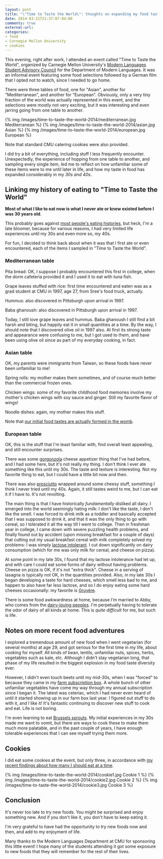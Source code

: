 ```yaml
---
layout: post
title: "\"Time to Taste the World\": thoughts on expanding my food tastes as an adult"
date: 2014-03-21T21:37:07-04:00
comments: true
external-url: 
categories: 
- food
- Carnegie Mellon University
- cookies
---
```

This evening, right after work, I attended an event called "Time to Taste the World", organized by Carnegie Mellon University's [Modern Languages Student Advisory Council](http://www.cmu.edu/dietrich/modlang/student-organizations/mlsac.html) for the Department of Modern Languages. It was an informal event featuring some food selections followed by a German film that I opted not to watch, since I needed to go home.

There were three tables of food, one for "Asian", another for "Mediterranean", and another for "European". Obviously, only a very tiny fraction of the world was actually represented in this event, and the selections were mostly not very exciting, but it was interesting and even jarring going from one table to another.

{% img /images/time-to-taste-the-world-2014/mediterranean.jpg Mediterranean %}
{% img /images/time-to-taste-the-world-2014/asian.jpg Asian %}
{% img /images/time-to-taste-the-world-2014/european.jpg European %}

Note that standard CMU catering cookies were also provided.

I did try a bit of everything, including stuff I less frequently encounter. Unexpectedly, the experience of hopping from one table to another, and sampling every single item, led me to reflect on how unfamiliar some of these items were to me until later in life, and how my taste in food has expanded considerably in my *30s and 40s*.

<!--more-->

## Linking my history of eating to "Time to Taste the World"

**Most of what I like to eat now is what I never ate or knew existed before I was 30 years old**.

This probably goes against [most people's eating histories](http://www.theguardian.com/lifeandstyle/wordofmouth/2013/jan/29/changing-tastes-food-and-aging), but heck, I'm a late bloomer, because for various reasons, I had very limited life experiences until my 30s and even more so, my 40s.

For fun, I decided to think back about when it was that I first ate or even encountered, each of the items I sampled in "Time to Taste the World".

### Mediterranean table

Pita bread: OK, I suppose I probably encountered this first in college, when the dorm cafeteria provided it and I used it to eat with tuna fish.

Grape leaves stuffed with rice: first time encountered and eaten was as a grad student at CMU in 1997, age 27, from Sree's food truck, actually.

Hummus: also discovered in Pittsburgh upon arrival in 1997.

Baba ghanoush: also discovered in Pittsburgh upon arrival in 1997.

Today, I still love grape leaves and hummus. Baba ghanoush I still find a bit harsh and biting, but happily eat it in small quantities at a time. By the way, I should note that I discovered olive oil in 1997 also. At first its strong taste and appearance were confusing to me, but I got used to them, and have been using olive oil since as part of my everyday cooking, in fact.

### Asian table

OK, my parents were immigrants from Taiwan, so these foods have never been unfamiliar to me!

Spring rolls: my mother makes them sometimes, and of course much better than the commercial frozen ones.

Chicken wings: some of my favorite childhood food memories involve my mother's chicken wings with soy sauce and ginger. Still my favorite flavor of wings!

Noodle dishes: again, my mother makes this stuff.

Note that [our initial food tastes are actually formed in the womb](http://www.npr.org/2011/08/08/139033757/babys-palate-and-food-memories-shaped-before-birth).

### European table

OK, this is the stuff that I'm least familiar with, find overall least appealing, and still encounter surprises.

There was some [gorgonzola](http://en.wikipedia.org/wiki/Gorgonzola) cheese appetizer thing that I've had before, and I had some here, but it's not really my thing. I don't think I ever ate something like this until my 30s. The taste and texture is interesting. Not my favorite thing to eat, but I could have a little bit now and then.

There was also [prosciutto](http://en.wikipedia.org/wiki/Prosciutto) wrapped around some cheesy stuff, something I think I never tried until my 40s. Again, it still tastes weird to me, but I can eat it if I have to. It's not revolting.

The main thing is that I have historically *fundamentally* disliked all dairy. I emerged into the world seemingly hating milk: I don't like the taste, I don't like the smell. I was forced to drink milk as a toddler and basically accepted that I was supposed to drink it, and that it was the only thing to go with cereal, so I tolerated it all the way till I went to college. Then in freshman year in college, I came down with severe puzzling health problems, and finally found out by accident (upon missing breakfast for a couple of days) that cutting out my usual breakfast cereal with milk completely solved my problems: I was simply [lactose intolerant](http://en.wikipedia.org/wiki/Lactose_intolerance). I cut down significantly on dairy consumption (which for me was only milk for cereal, and cheese on pizza).

At some point in my late 30s, I found that my lactose intolerance had let up, and with care I could eat some forms of dairy without having problems. Cheese on pizza is OK, if it's not "extra thick". Cheese in a serving of lasagna is typically not OK, in the quantities provided. Also, in my late 30s I began developing a taste for hard cheeses, which smell less bad to me, and happen to also have far less lactose, and so I do enjoy eating some hard cheeses occasionally: my favorite is [Gruyère](http://en.wikipedia.org/wiki/Gruy%C3%A8re_cheese).

There is some food awkwardness at home, because I'm married to Abby, who comes from the [dairy-loving peoples](http://www.nature.com/news/archaeology-the-milk-revolution-1.13471). I'm perpetually having to tolerate the odor of dairy of all kinds at home. This is *quite difficult* for me, but such is life.

## Notes on more recent food adventures

I explored a tremendous amount of new food when I went vegetarian (for several months) at age 29, and got serious for the first time in my life, about cooking for myself. All kinds of bean, lentils, unfamiliar nuts, spices, herbs, vegetables such as kale, etc. Although I didn't stay vegetarian long, that phase of my life resulted in the biggest explosion in my food taste diversity ever.

However, I didn't even touch beets until my mid-30s, when I was "forced" to because they came in my [farm subscription box](http://www.kretschmannfarm.com/). A whole bunch of other unfamiliar vegetables have come my way through my annual subscription since I began it. The latest was celeriac, which I had never even heard of until it started showing up in our farm box last year. I figured out stuff to do with it, and I like it! It's fantastic continuing to discover new stuff to cook and eat. Life is not boring.

I'm even learning to eat [Brussels sprouts](http://en.wikipedia.org/wiki/Brussels_sprout). My initial experiences in my 30s made me want to vomit, but there are ways to cook these to make them much more palatable, and in the past couple of years, I have enough tolerable experiences that I can see myself trying them more.

## Cookies

I did eat some cookies at the event, but only three, in accordance with [my recent findings about how many I should eat at a time](/blog/2014/03/16/pittsburgh-recorder-society-something-new-recently-recording-our-practice-sessions/).

{% img /images/time-to-taste-the-world-2014/cookie1.jpg Cookie 1 %}
{% img /images/time-to-taste-the-world-2014/cookie2.jpg Cookie 2 %}
{% img /images/time-to-taste-the-world-2014/cookie3.jpg Cookie 3 %}

## Conclusion

It's never too late to try new foods. You might be surprised and enjoy something new. And if you don't like it, you don't have to keep eating it.

I'm very grateful to have had the opportunity to try new foods now and then, and add to my enjoyment of life.

Many thanks to the Modern Languages Department at CMU for sponsoring this little event! I hope many of the students attending it got some exposure to new foods that they will remember for the rest of their lives.
